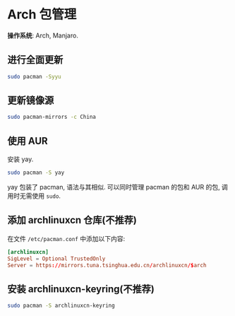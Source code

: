 # Arch 包管理

**操作系统**: Arch, Manjaro.  

## 进行全面更新

```sh
sudo pacman -Syyu
```

## 更新镜像源

```sh
sudo pacman-mirrors -c China
```

## 使用 AUR

安装 yay.  

```sh
sudo pacman -S yay
```

yay 包装了 pacman, 语法与其相似. 可以同时管理 pacman 的包和 AUR 的包, 调用时无需使用 `sudo`.  

## 添加 archlinuxcn 仓库(不推荐)

在文件 `/etc/pacman.conf` 中添加以下内容:  

```conf
[archlinuxcn]
SigLevel = Optional TrustedOnly
Server = https://mirrors.tuna.tsinghua.edu.cn/archlinuxcn/$arch
```

## 安装 archlinuxcn-keyring(不推荐)

```sh
sudo pacman -S archlinuxcn-keyring
```
